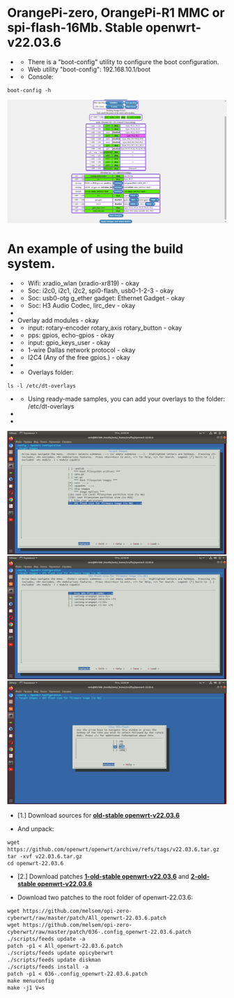 
# OrangePi-zero, OrangePi-R1 MMC or spi-flash-16Mb. Stable openwrt-v22.03.6
- * There is a "boot-config" utility to configure the boot configuration.
- * Web utility "boot-config": 192.168.10.1/boot
- * Console:
```
boot-config -h
```
![screenshots](https://github.com/melsem/opi-zero-cyberwrt/blob/master/patch/2024-03-01_22-12-37.png)
# An example of using the build system.
- * Wifi: xradio_wlan (xradio-xr819) - okay
- * Soc: i2c0, i2c1, i2c2, spi0-flash, usb0-1-2-3 - okay
- * Soc: usb0-otg g_ether gadget: Ethernet Gadget - okay
- * Soc: H3 Audio Codec, lirc_dev - okay
- 
- Overlay add modules - okay
- * input: rotary-encoder rotary_axis rotary_button - okay
- * pps: gpios, echo-gpios - okay
- * input: gpio_keys_user - okay
- * 1-wire Dallas network protocol - okay
- * I2C4 (Any of the free gpios.) - okay
-
- * Overlays folder:
```
ls -l /etc/dt-overlays
```
- * Using ready-made samples, you can add your overlays to the folder: /etc/dt-overlays
- 
- 
![screenshots](https://github.com/melsem/opi-zero-cyberwrt/blob/master/patch/2024-03-01_22-05-06.png)
![screenshots](https://github.com/melsem/opi-zero-cyberwrt/blob/master/patch/2024-03-01_22-05-16.png)
![screenshots](https://github.com/melsem/opi-zero-cyberwrt/blob/master/patch/2024-03-01_22-05-26.png)
- [1.] Download sources for **[old-stable openwrt-v22.03.6](https://github.com/openwrt/openwrt/archive/refs/tags/v22.03.6.tar.gz)**
* And unpack:
```
wget https://github.com/openwrt/openwrt/archive/refs/tags/v22.03.6.tar.gz
tar -xvf v22.03.6.tar.gz
cd openwrt-22.03.6
```
- [2.] Download patches **[1-old-stable openwrt-v22.03.6](https://github.com/melsem/opi-zero-cyberwrt/raw/master/patch/All_openwrt-22.03.6.patch)**
 and **[2-old-stable openwrt-v22.03.6](https://github.com/melsem/opi-zero-cyberwrt/raw/master/patch/036-.config_openwrt-22.03.6.patch)**
* Download two patches to the root folder of openwrt-22.03.6:
```
wget https://github.com/melsem/opi-zero-cyberwrt/raw/master/patch/All_openwrt-22.03.6.patch
wget https://github.com/melsem/opi-zero-cyberwrt/raw/master/patch/036-.config_openwrt-22.03.6.patch
./scripts/feeds update -a
patch -p1 < All_openwrt-22.03.6.patch
./scripts/feeds update opicyberwrt
./scripts/feeds update diskman
./scripts/feeds install -a
patch -p1 < 036-.config_openwrt-22.03.6.patch
make menuconfig
make -j1 V=s
```
